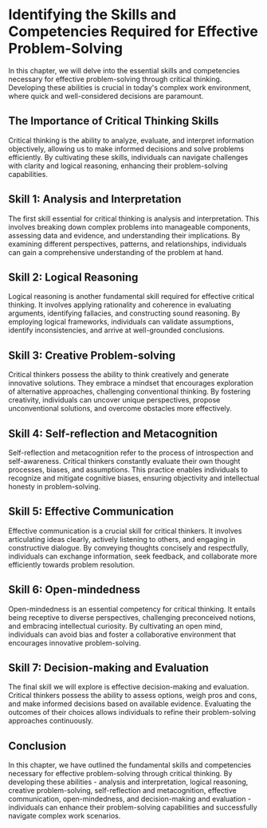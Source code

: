 Identifying the Skills and Competencies Required for Effective Problem-Solving
==============================================================================================================================================

In this chapter, we will delve into the essential skills and competencies necessary for effective problem-solving through critical thinking. Developing these abilities is crucial in today's complex work environment, where quick and well-considered decisions are paramount.

The Importance of Critical Thinking Skills
------------------------------------------

Critical thinking is the ability to analyze, evaluate, and interpret information objectively, allowing us to make informed decisions and solve problems efficiently. By cultivating these skills, individuals can navigate challenges with clarity and logical reasoning, enhancing their problem-solving capabilities.

Skill 1: Analysis and Interpretation
------------------------------------

The first skill essential for critical thinking is analysis and interpretation. This involves breaking down complex problems into manageable components, assessing data and evidence, and understanding their implications. By examining different perspectives, patterns, and relationships, individuals can gain a comprehensive understanding of the problem at hand.

Skill 2: Logical Reasoning
--------------------------

Logical reasoning is another fundamental skill required for effective critical thinking. It involves applying rationality and coherence in evaluating arguments, identifying fallacies, and constructing sound reasoning. By employing logical frameworks, individuals can validate assumptions, identify inconsistencies, and arrive at well-grounded conclusions.

Skill 3: Creative Problem-solving
---------------------------------

Critical thinkers possess the ability to think creatively and generate innovative solutions. They embrace a mindset that encourages exploration of alternative approaches, challenging conventional thinking. By fostering creativity, individuals can uncover unique perspectives, propose unconventional solutions, and overcome obstacles more effectively.

Skill 4: Self-reflection and Metacognition
------------------------------------------

Self-reflection and metacognition refer to the process of introspection and self-awareness. Critical thinkers constantly evaluate their own thought processes, biases, and assumptions. This practice enables individuals to recognize and mitigate cognitive biases, ensuring objectivity and intellectual honesty in problem-solving.

Skill 5: Effective Communication
--------------------------------

Effective communication is a crucial skill for critical thinkers. It involves articulating ideas clearly, actively listening to others, and engaging in constructive dialogue. By conveying thoughts concisely and respectfully, individuals can exchange information, seek feedback, and collaborate more efficiently towards problem resolution.

Skill 6: Open-mindedness
------------------------

Open-mindedness is an essential competency for critical thinking. It entails being receptive to diverse perspectives, challenging preconceived notions, and embracing intellectual curiosity. By cultivating an open mind, individuals can avoid bias and foster a collaborative environment that encourages innovative problem-solving.

Skill 7: Decision-making and Evaluation
---------------------------------------

The final skill we will explore is effective decision-making and evaluation. Critical thinkers possess the ability to assess options, weigh pros and cons, and make informed decisions based on available evidence. Evaluating the outcomes of their choices allows individuals to refine their problem-solving approaches continuously.

Conclusion
----------

In this chapter, we have outlined the fundamental skills and competencies necessary for effective problem-solving through critical thinking. By developing these abilities - analysis and interpretation, logical reasoning, creative problem-solving, self-reflection and metacognition, effective communication, open-mindedness, and decision-making and evaluation - individuals can enhance their problem-solving capabilities and successfully navigate complex work scenarios.
